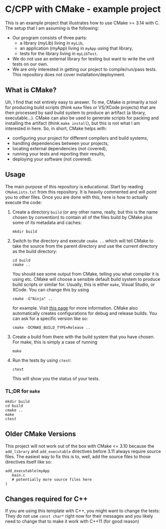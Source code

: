 # C/CPP with CMake - example project
This is an example project that illustrates how to use CMake >= 3.14 with C. The setup that I am assuming is the following:
 * Our program consists of three parts:
    * a library (myLib) living in `myLib`,
    * an application (myApp) living in `myApp` using that library,
    * tests for the library living in `myLibTest`.
 * We do not use an external library for testing but want to write the unit tests on our own.
 * We are only interested in getting our project to compile/run/pass tests. This repository does not cover installation/deployment.

## What is CMake?
Uh, I find that not entirely easy to answer. To me, CMake is primarily a tool for producing build scripts (think `make` files or VS/XCode projects) that are then processed by said build system to produce an artifact (a library, executable...). CMake can also be used to generate scripts for packing and installing the artifact (think `make install`), but this is not what I am interested in here.
So, in short, CMake helps with:
   * configuring your project for different compilers and build systems,
   * handling dependencies between your projects,
   * locating external dependencies (not covered),
   * running your tests and reporting their results,
   * deploying your software (not covered).

## Usage
The main purpose of this repository is educational. Start by reading `CMakeLists.txt` from this repository. It is heavily commented and will point you to other files. Once you are done with this, here is how to actually execute the code:

 1. Create a directory `build` (or any other name, really, but this is the name chosen by convention) to contain all of the files build by CMake plus some of its metadata and caches:
    ```
    mkdir build
    ```
 2. Switch to the directory and execute `cmake ..` which will tell CMake to take the source from the parent directory and use the current directory as the build directory:
    ```
    cd build
    cmake ..
    ```
    You should see some output from CMake, telling you what compiler it is using etc. CMake will choose a sensible default build system to produce build scripts or similar for. Usually, this is either `make`, Visual Studio, or XCode. You can change this by using
    ```
    cmake -G"Ninja" ..
    ```
    for example. Visit [this page](https://cmake.org/cmake/help/latest/manual/cmake-generators.7.html) for more information.
    CMake also automatically creates configurations for debug and release builds. You can ask for a specific version like so:
     ```
     cmake -DCMAKE_BUILD_TYPE=Release ..
     ```
 3. Create a build from there with the build system that you have chosen. For make, this is simply a case of running
    ```
    make
    ```
 4. Run the tests by using `ctest`:
    ```
    ctest
    ```
    This will show you the status of your tests.

### TL;DR for `make`
```
mkdir build
cd build
cmake ..
make
ctest
```

## Older CMake Versions
This project will not work out of the box with CMake <= 3.10 because the `add_library` and `add_executable` directives before 3.11 always require source files. The easiest way to fix this is to, well, add the source files to those directives itself like so:
```
add_executable(myApp
   main.c
   # potentially more source files here
)
```

## Changes required for C++
If you are using this template with C++, you might want to change the tests: They do not use `const char*` right now for their messages and you likely need to change that to make it work with C++11 (for good reason)
